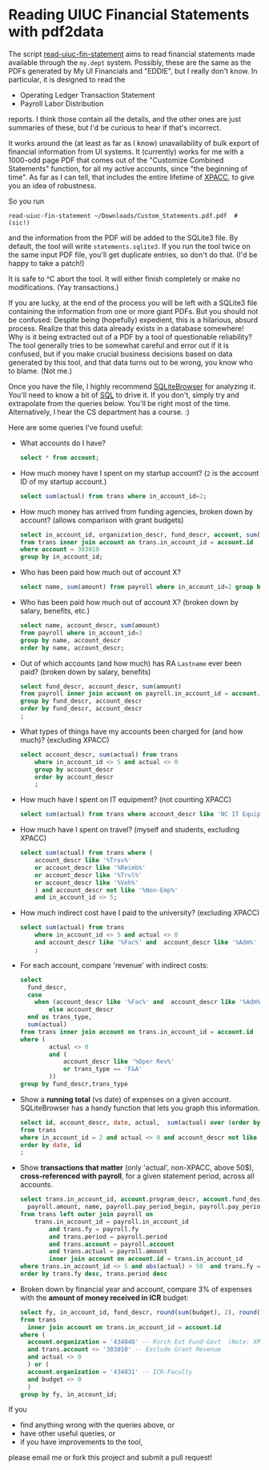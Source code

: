 # Reading UIUC Financial Statements with pdf2data

The script [read-uiuc-fin-statement](read-uiuc-fin-statement) aims to read
financial statements made available through the `my.dept` system.  Possibly,
these are the same as the PDFs generated by My UI Financials and "EDDIE", but I
really don't know. In particular, it is designed to read the

* Operating Ledger Transaction Statement
* Payroll Labor Distribution

reports. I think those contain all the details, and the other ones are just
summaries of these, but I'd be curious to hear if that's incorrect.

It works around the (at least as far as I know) unavailability of bulk export
of financial information from UI systems. It (currently) works for me with a
1000-odd page PDF that comes out of the "Customize Combined Statements"
function, for all my active accounts, since "the beginning of time". As far as
I can tell, that includes the entire lifetime of
[XPACC](https://xpacc.illinois.edu/), to give you an idea of robustness.

So you run
```
read-uiuc-fin-statement ~/Downloads/Custom_Statements.pdf.pdf  # (sic!)
```
and the information from the PDF will be added to the SQLite3 file.  By
default, the tool will write `statements.sqlite3`.  If you run the tool twice
on the same input PDF file, you'll get duplicate entries, so don't do that.
(I'd be happy to take a patch!)

It is safe to ^C abort the tool. It will either finish completely or make no
modifications. (Yay transactions.)

If you are lucky, at the end of the process you will be left with a SQLite3
file containing the information from one or more giant PDFs. But you should not be
confused: Despite being (hopefully) expedient, this is a hilarious, absurd
process. Realize that this data already exists in a database somewhere! Why is it
being extracted out of a PDF by a tool of questionable reliability? The tool
generally tries to be somewhat careful and error out if it is confused, but if
you make crucial business decisions based on data generated by this tool, and
that data turns out to be wrong, you know who to blame. (Not me.)

Once you have the file, I highly recommend
[SQLiteBrowser](https://sqlitebrowser.org/) for analyzing it. You'll need to
know a bit of [SQL](https://en.wikipedia.org/wiki/SQL) to drive it. If you
don't, simply try and extrapolate from the queries below. You'll be right most
of the time. Alternatively, I hear the CS department has a course. :)

Here are some queries I've found useful:

*   What accounts do I have?

    ```sql
    select * from account;
    ```

*   How much money have I spent on my startup account? (`2` is the account ID of my
    startup account.)

    ```sql
    select sum(actual) from trans where in_account_id=2;
    ```

*   How much money has arrived from funding agencies, broken down by
    account? (allows comparison with grant budgets)

    ```sql
    select in_account_id, organization_descr, fund_descr, account, sum(actual)
    from trans inner join account on trans.in_account_id = account.id
    where account = 303010
    group by in_account_id;
    ```

*   Who has been paid how much out of account X?

    ```sql
    select name, sum(amount) from payroll where in_account_id=2 group by name order by name;
    ```

*   Who has been paid how much out of account X?
    (broken down by salary, benefits, etc.)

    ```sql
    select name, account_descr, sum(amount)
    from payroll where in_account_id=3
    group by name, account_descr
    order by name, account_descr;
    ```

*   Out of which accounts (and how much) has RA `Lastname` ever been paid?
    (broken down by salary, benefits)

    ```sql
    select fund_descr, account_descr, sum(amount)
    from payroll inner join account on payroll.in_account_id = account.id where name like '%Lastname%'
    group by fund_descr, account_descr
    order by fund_descr, account_descr
    ;
    ```


*   What types of things have my accounts been charged for (and how much)?
    (excluding XPACC)

    ```sql
    select account_descr, sum(actual) from trans
        where in_account_id <> 5 and actual <> 0
        group by account_descr
        order by account_descr
        ;
    ```

*   How much have I spent on IT equipment? (not counting XPACC)

    ```sql
    select sum(actual) from trans where account_descr like 'NC IT Equip%' and actual <> 0 and in_account_id <> 5;
    ```

*   How much have I spent on travel? (myself and students, excluding XPACC)

    ```sql
    select sum(actual) from trans where (
        account_descr like '%Trav%'
        or account_descr like '%Reimb%'
        or account_descr like '%Trvl%'
        or account_descr like '%Veh%'
        ) and account_descr not like '%Non-Emp%'
        and in_account_id <> 5;
    ```

*   How much indirect cost have I paid to the university?  (excluding XPACC)

    ```sql
    select sum(actual) from trans
        where in_account_id <> 5 and actual <> 0
        and account_descr like '%Fac%' and  account_descr like '%Adm%'
        ;
    ```

*   For each account, compare 'revenue' with indirect costs:

    ```sql
    select
      fund_descr,
      case
        when (account_descr like '%Fac%' and  account_descr like '%Adm%') then 'F&A'
            else account_descr
      end as trans_type,
      sum(actual)
    from trans inner join account on trans.in_account_id = account.id
    where (
            actual <> 0
            and (
                account_descr like '%Oper Rev%'
                or trans_type == 'F&A'
            ))
    group by fund_descr,trans_type
    ```

*   Show a **running total** (vs date) of expenses on a given account. SQLiteBrowser has a handy function
    that lets you graph this information.

    ```sql
    select id, account_descr, date, actual,  sum(actual) over (order by date, id) as running
    from trans
    where in_account_id = 2 and actual <> 0 and account_descr not like '%Revenue%'
    order by date, id
    ;
    ```

*   Show **transactions that matter** (only 'actual', non-XPACC, above 50$),
    **cross-referenced with payroll**, for a given statement period, across all
    accounts.

    ```sql
    select trans.in_account_id, account.program_descr, account.fund_descr, trans.fy, trans.period, trans.date, trans.account_descr, trans.actual,
      payroll.amount, name, payroll.pay_period_begin, payroll.pay_period_end
    from trans left outer join payroll on
        trans.in_account_id = payroll.in_account_id
            and trans.fy = payroll.fy
            and trans.period = payroll.period
            and trans.account = payroll.account
            and trans.actual = payroll.amount
            inner join account on account.id = trans.in_account_id
    where trans.in_account_id <> 5 and abs(actual) > 50  and trans.fy = 2020 and trans.period = 1
    order by trans.fy desc, trans.period desc
    ```

*   Broken down by financial year and account, compare 3% of expenses
    with the **amount of money received in ICR** budget:
    ```sql
    select fy, in_account_id, fund_descr, round(sum(budget), 2), round(sum(actual), 2)*0.03
    from trans
      inner join account on trans.in_account_id = account.id
    where (
      account.organization = '434040' -- Rsrch Ext Fund-Govt  (Note: XPACC is different!)
      and trans.account <> '303010' -- Exclude Grant Revenue
      and actual <> 0
      ) or (
      account.organization = '434031' -- ICR-Faculty
      and budget <> 0
      )
    group by fy, in_account_id;
    ```

If you

* find anything wrong with the queries above, or
* have other useful queries, or
* if you have improvements to the tool,

please email me or fork this project and submit a pull request!
